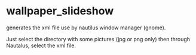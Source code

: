 wallpaper_slideshow
===================

generates the xml file use by nautilus window manager (gnome).  

Just select the directory with some pictures (jpg or png only)
then through Nautalus, select the xml file.
